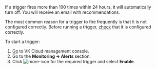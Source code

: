 If a trigger fires more than 100 times within 24 hours, it will automatically turn off. You will receive an email with recommendations.

The most common reason for a trigger to fire frequently is that it is not configured correctly. Before running a trigger, [check](/en/monitoring-services/alerting/triggers/triggers-add) that it is configured correctly.

To start a trigger:

1. [Go](https://msk.cloud.vk.com/app/) to VK Cloud management console.
1. Go to the **Monitoring → Alerts** section.
1. Click ![more-icon](/en/assets/more-icon.svg "inline") for the required trigger and select **Enable**.
